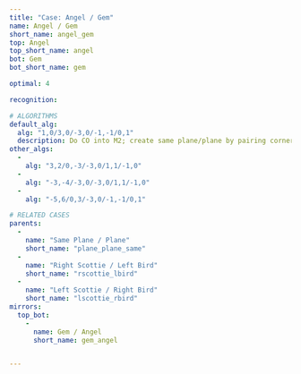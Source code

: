 ```yaml
---
title: "Case: Angel / Gem"
name: Angel / Gem
short_name: angel_gem
top: Angel
top_short_name: angel
bot: Gem
bot_short_name: gem

optimal: 4

recognition:

# ALGORITHMS
default_alg:
  alg: "1,0/3,0/-3,0/-1,-1/0,1"
  description: Do CO into M2; create same plane/plane by pairing corner on top with a tent from bottom.
other_algs:
  -
    alg: "3,2/0,-3/-3,0/1,1/-1,0"
  -
    alg: "-3,-4/-3,0/-3,0/1,1/-1,0"
  -
    alg: "-5,6/0,3/-3,0/-1,-1/0,1"

# RELATED CASES
parents:
  -
    name: "Same Plane / Plane"
    short_name: "plane_plane_same"
  -
    name: "Right Scottie / Left Bird"
    short_name: "rscottie_lbird"
  -
    name: "Left Scottie / Right Bird"
    short_name: "lscottie_rbird"
mirrors:
  top_bot:
    -
      name: Gem / Angel
      short_name: gem_angel


---
```


